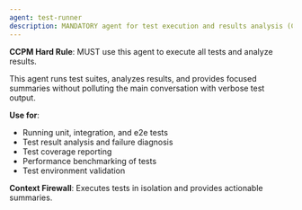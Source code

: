 ```yaml
---
agent: test-runner
description: MANDATORY agent for test execution and results analysis (CCMP Rule)
---
```


**CCPM Hard Rule**: MUST use this agent to execute all tests and analyze results.

This agent runs test suites, analyzes results, and provides focused summaries without polluting the main conversation with verbose test output.

**Use for**:
- Running unit, integration, and e2e tests
- Test result analysis and failure diagnosis
- Test coverage reporting
- Performance benchmarking of tests
- Test environment validation

**Context Firewall**: Executes tests in isolation and provides actionable summaries.